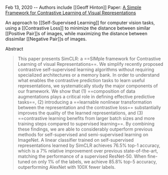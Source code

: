 Feb 13, 2020 -- Authors include [[Geoff Hinton]]
Paper: [A Simple Framework for Contrastive Learning of Visual Representations](https://arxiv.org/abs/2002.05709)

An approach to [[Self-Supervised Learning]] for computer vision tasks, using a [[Contrastive Loss]] to minimize the distance between similar [[Positive Pair]]s of images, while maximizing the distance between dissimilar [[Negative Pair]]s of images. 

Abstract
> This paper presents SimCLR: a ==SIMple framework for Contrastive Learning of visual Representations==. We simplify recently proposed contrastive self-supervised learning algorithms without requiring specialized architectures or a memory bank. In order to understand what enables the contrastive prediction tasks to learn useful representations, we systematically study the major components of our framework. We show that (1) ==composition of data augmentations plays a critical role in defining effective predictive tasks==, (2) introducing a ==learnable nonlinear transformation between the representation and the contrastive loss== substantially improves the quality of the learned representations, and (3) ==contrastive learning benefits from larger batch sizes and more training steps compared to supervised learning==. By combining these findings, we are able to considerably outperform previous methods for self-supervised and semi-supervised learning on ImageNet. A linear classifier trained on self-supervised representations learned by SimCLR achieves 76.5% top-1 accuracy, which is a 7% relative improvement over previous state-of-the-art, matching the performance of a supervised ResNet-50. When fine-tuned on only 1% of the labels, we achieve 85.8% top-5 accuracy, outperforming AlexNet with 100X fewer labels.


